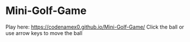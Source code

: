 # Mini-Golf-Game
Play here: https://codenamex0.github.io/Mini-Golf-Game/
Click the ball or use arrow keys to move the ball
